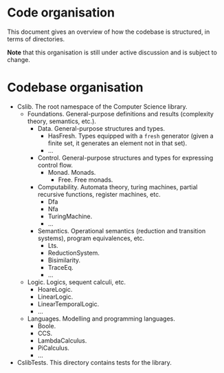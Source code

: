 # Code organisation

This document gives an overview of how the codebase is structured, in terms of directories.

**Note** that this organisation is still under active discussion and is subject to change.

# Codebase organisation

- Cslib. The root namespace of the Computer Science library.
  - Foundations. General-purpose definitions and results (complexity theory, semantics, etc.).
    - Data. General-purpose structures and types.
      - HasFresh. Types equipped with a `fresh` generator (given a finite set, it generates an element not in that set).
      - …
    - Control. General-purpose structures and types for expressing control flow.
      - Monad. Monads.
        - Free. Free monads.
    - Computability. Automata theory, turing machines, partial recursive functions, register machines, etc.
      - Dfa
      - Nfa
      - TuringMachine.
      - …
    - Semantics. Operational semantics (reduction and transition systems), program equivalences, etc.
      - Lts.
      - ReductionSystem.
      - Bisimilarity.
      - TraceEq.
      - …
  - Logic. Logics, sequent calculi, etc.
    - HoareLogic.
    - LinearLogic.
    - LinearTemporalLogic.
    - …
  - Languages. Modelling and programming languages.
    - Boole.
    - CCS.
    - LambdaCalculus.
    - PiCalculus.
    - …
- CslibTests. This directory contains tests for the library.
